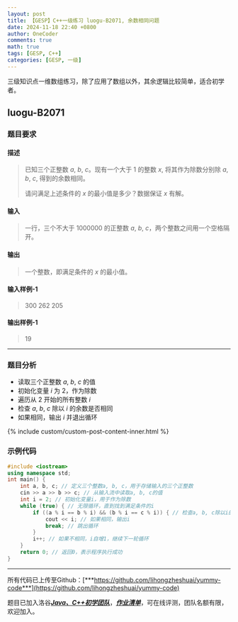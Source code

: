 ```yaml
---
layout: post
title: 【GESP】C++一级练习 luogu-B2071, 余数相同问题
date: 2024-11-18 22:40 +0800
author: OneCoder
comments: true
math: true
tags: [GESP, C++]
categories: [GESP, 一级]
---
```

三级知识点一维数组练习，除了应用了数组以外，其余逻辑比较简单，适合初学者。

<!--more-->

## luogu-B2071

### 题目要求

#### 描述

>已知三个正整数 $a$, $b$, $c$。现有一个大于 $1$ 的整数 $x$, 将其作为除数分别除 $a$, $b$, $c$, 得到的余数相同。
>
>请问满足上述条件的 $x$ 的最小值是多少？数据保证 $x$ 有解。

#### 输入

>一行，三个不大于 $1000000$ 的正整数 $a$, $b$, $c$，两个整数之间用一个空格隔开。

#### 输出

>一个整数，即满足条件的 $x$ 的最小值。

#### 输入样例-1

>300 262 205

#### 输出样例-1

>19

---

### 题目分析

- 读取三个正整数 $a$, $b$, $c$ 的值
- 初始化变量 $i$ 为 $2$，作为除数
- 遍历从 $2$ 开始的所有整数 $i$
- 检查 $a$, $b$, $c$ 除以 $i$ 的余数是否相同
- 如果相同，输出 $i$ 并退出循环

{% include custom/custom-post-content-inner.html %}

### 示例代码

```cpp
#include <iostream>
using namespace std;
int main() {
    int a, b, c; // 定义三个整数a, b, c，用于存储输入的三个正整数
    cin >> a >> b >> c; // 从输入流中读取a, b, c的值
    int i = 2; // 初始化变量i，用于作为除数
    while (true) { // 无限循环，直到找到满足条件的i
        if ((a % i == b % i) && (b % i == c % i)) { // 检查a, b, c除以i的余数是否相同
            cout << i; // 如果相同，输出i
            break; // 跳出循环
        }
        i++; // 如果不相同，i自增1，继续下一轮循环
    }
    return 0; // 返回0，表示程序执行成功
}
```

---

所有代码已上传至Github：[***https://github.com/lihongzheshuai/yummy-code***](https://github.com/lihongzheshuai/yummy-code)

题目已加入洛谷[***Java、C++初学团队***](https://www.luogu.com.cn/team/92228)，[***作业清单***](https://www.luogu.com.cn/team/92228#homework)，可在线评测，团队名额有限，欢迎加入。
